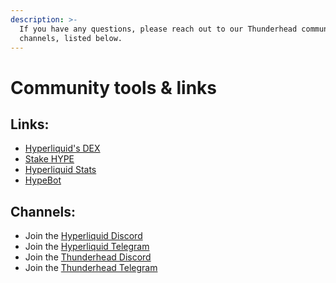 ```yaml
---
description: >-
  If you have any questions, please reach out to our Thunderhead community
  channels, listed below.
---
```


# Community tools & links

## Links:

* [Hyperliquid's DEX](https://hyperliquid.xyz/)
* [Stake  HYPE](https://stakedhype.fi)
* [Hyperliquid Stats](https://stats.hyperliquid.xyz)
* [HypeBot](https://t.me/usehypebot)

## Channels:

* Join the [Hyperliquid Discord](https://t.me/usehypebot)
* Join the [Hyperliquid Telegram](https://t.me/hyperliquid_announcements)
* Join the [Thunderhead Discord](https://discord.gg/thunderhead)
* Join the [Thunderhead Telegram](https://t.me/thundercove)

